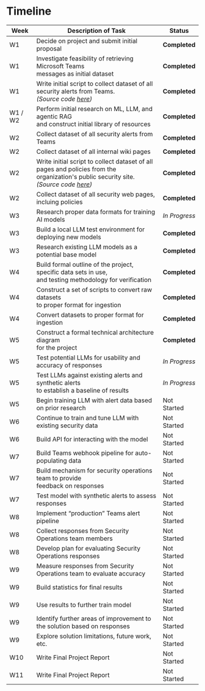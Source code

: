 # Timeline

| **Week** | **Description of Task**                                                                                                                                                                                                               | **Status**    |
|----------|---------------------------------------------------------------------------------------------------------------------------------------------------------------------------------------------------------------------------------------|---------------|
| W1       | Decide on project and submit initial proposal                                                                                                                                                                                         | **Completed** |
| W1       | Investigate feasibility of retrieving Microsoft Teams <br> messages as initial dataset                                                                                                                                                | **Completed** |
| W1       | Write initial script to collect dataset of all <br> security alerts from Teams. <br> *(Source code [here](https://github.com/amerck/oms_practicum/blob/main/source/data_scraping/ms_graph/))*                                         | **Completed** |
| W1 / W2  | Perform initial research on ML, LLM, and agentic RAG<br> and construct initial library of resources                                                                                                                                   | **Completed** |
| W2       | Collect dataset of all security alerts from Teams                                                                                                                                                                                     | **Completed** |
| W2       | Collect dataset of all internal wiki pages                                                                                                                                                                                            | **Completed** |
| W2       | Write initial script to collect dataset of all <br> pages and policies from the organization's public security site. <br> *(Source code [here](https://github.com/amerck/oms_practicum/blob/main/source/data_scraping/web_crawler/))* | **Completed** |
| W2       | Collect dataset of all security web pages, incluing policies                                                                                                                                                                          | **Completed** |
| W3       | Research proper data formats for training AI models                                                                                                                                                                                   | *In Progress* |
| W3       | Build a local LLM test environment for deploying new models                                                                                                                                                                           | **Completed** |
| W3       | Research existing LLM models as a potential base model                                                                                                                                                                                | **Completed** |
| W4       | Build formal outline of the project, specific data sets in use,<br> and testing methodology for verification                                                                                                                          | **Completed** |
| W4       | Construct a set of scripts to convert raw datasets<br> to proper format for ingestion                                                                                                                                                 | **Completed** |
| W4       | Convert datasets to proper format for ingestion                                                                                                                                                                                       | **Completed** | 
| W5       | Construct a formal technical architecture diagram<br> for the project                                                                                                                                                                 | **Completed** |
| W5       | Test potential LLMs for usability and accuracy of responses                                                                                                                                                                           | *In Progress* |
| W5       | Test LLMs against existing alerts and synthetic alerts<br> to establish a baseline of results                                                                                                                                         | *In Progress* |
| W5       | Begin training LLM with alert data based on prior research                                                                                                                                                                            | Not Started   |
| W6       | Continue to train and tune LLM with existing security data                                                                                                                                                                            | Not Started   |
| W6       | Build API for interacting with the model                                                                                                                                                                                              | Not Started   |
| W7       | Build Teams webhook pipeline for auto-populating data                                                                                                                                                                                 | Not Started   |
| W7       | Build mechanism for security operations team to provide<br> feedback on responses                                                                                                                                                     | Not Started   |
| W7       | Test model with synthetic alerts to assess responses                                                                                                                                                                                  | Not Started   |
| W8       | Implement “production” Teams alert pipeline                                                                                                                                                                                           | Not Started   |
| W8       | Collect responses from Security Operations team members                                                                                                                                                                               | Not Started   |
| W8       | Develop plan for evaluating Security Operations responses                                                                                                                                                                             | Not Started   |
| W9       | Measure responses from Security Operations team to evaluate accuracy                                                                                                                                                                  | Not Started   |
| W9       | Build statistics for final results                                                                                                                                                                                                    | Not Started   |
| W9       | Use results to further train model                                                                                                                                                                                                    | Not Started   |
| W9       | Identify further areas of improvement to the solution based on responses                                                                                                                                                              | Not Started   |
| W9       | Explore solution limitations, future work, etc.                                                                                                                                                                                       | Not Started   |
| W10      | Write Final Project Report                                                                                                                                                                                                            | Not Started   |
| W11      | Write Final Project Report                                                                                                                                                                                                            | Not Started   |
